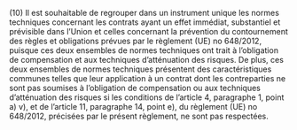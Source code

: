 (10) Il est souhaitable de regrouper dans un instrument unique les normes techniques concernant les contrats ayant un effet immédiat, substantiel et prévisible dans l’Union et celles concernant la prévention du contournement des règles et obligations prévues par le règlement (UE) no 648/2012, puisque ces deux ensembles de normes techniques ont trait à l’obligation de compensation et aux techniques d’atténuation des risques. De plus, ces deux ensembles de normes techniques présentent des caractéristiques communes telles que leur application à un contrat dont les contreparties ne sont pas soumises à l’obligation de compensation ou aux techniques d’atténuation des risques si les conditions de l’article 4, paragraphe 1, point a) v), et de l’article 11, paragraphe 14, point e), du règlement (UE) no 648/2012, précisées par le présent règlement, ne sont pas respectées.